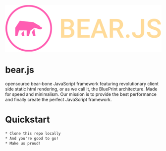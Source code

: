 ![bearlogo](logo.svg)

# bear.js
opensource bear-bone JavaScript framework featuring revolutionary client side static html rendering, or as we call it, the BluePrint architecture.
Made for speed and minimalism. Our mission is to provide the best performance and finally create the perfect JavaScript framework.

# Quickstart

    * Clone this repo locally
    * And you're good to go!
    * Make us proud!
